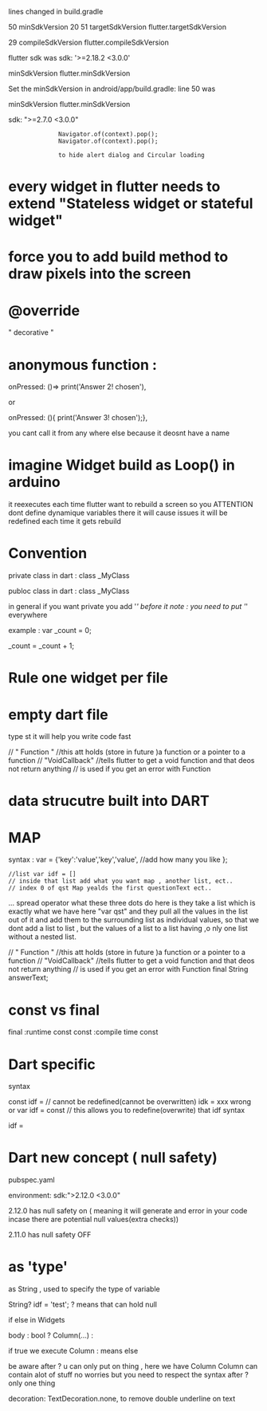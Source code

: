 lines changed in build.gradle

50 minSdkVersion 20 51 targetSdkVersion flutter.targetSdkVersion

29 compileSdkVersion flutter.compileSdkVersion

flutter sdk was sdk: '>=2.18.2 <3.0.0'

minSdkVersion flutter.minSdkVersion

Set the minSdkVersion in android/app/build.gradle: line 50 was

minSdkVersion flutter.minSdkVersion

sdk: ">=2.7.0 <3.0.0"


                  Navigator.of(context).pop();
                  Navigator.of(context).pop();

                  to hide alert dialog and Circular loading 


# every widget in flutter needs to extend "Stateless widget or stateful widget"

# force you to add build method to draw pixels into the screen  

# @override 
" decorative "

# anonymous function :
onPressed: ()=> print('Answer 2! chosen'),

or

onPressed: (){ print('Answer 3! chosen');},

you cant call it from any where else because it deosnt have a name



# imagine Widget build as Loop() in arduino
it reexecutes each time flutter want to rebuild a screen
so you ATTENTION dont define dynamique variables there it will cause issues 
it will be redefined each time it gets rebuild


# Convention 

private class in dart :
class _MyClass

publoc class in dart :
class _MyClass


in general if you want private you add '_' before it
note : you need to put '_' everywhere

example :
var _count = 0;

_count = _count + 1;

# Rule one widget per file

# empty dart file 

type st it will help you write code fast


  // " Function "
  //this att holds (store in future )a function or a pointer to a function
  // "VoidCallback"
  //tells flutter to get a  void function and that deos not return anything 
  // is used if you get an error with Function

# data strucutre built into DART

# MAP

syntax :
var = {'key':'value','key','value', //add how many you like };


    //list var idf = []
    // inside that list add what you want map , another list, ect..
    // index 0 of qst Map yealds the first questionText ect..


...
spread operator 
 what these three dots do here is they take a list which is exactly what we have here "var qst" and they pull all the values in the list out of it and add them to the surrounding list as individual values,
 so that we dont add a list to list , but the values of a list to a list having ,o nly one list without a nested list.


   // " Function "
  //this att holds (store in future )a function or a pointer to a function
  // "VoidCallback"
  //tells flutter to get a  void function and that deos not return anything 
  // is used if you get an error with Function
  final String answerText;

# const vs final
final :runtime const
const :compile time const

# Dart specific
syntax

const idf = // cannot be redefined(cannot be overwritten)
idk = xxx wrong
or
var idf = const // this allows you to redefine(overwrite) that idf
syntax

idf =

# Dart new concept ( null safety)

pubspec.yaml

environment:
  sdk:">2.12.0 <3.0.0"

2.12.0 has null safety on ( meaning it will generate and error
in your code incase there are potential null values(extra checks))

2.11.0  has null safety OFF


# as 'type' 
as String , used to specify the type of variable


String? idf = 'test';
? means that can hold null



if else in Widgets

 body : bool ? Column(...)
 :

if true we execute Column
 : means else
 
 be aware after ? u can only put on thing , here we have Column 
 Column can contain alot of stuff no worries but 
 you need to respect the syntax after ? only one thing



decoration: TextDecoration.none, to remove double underline on text
